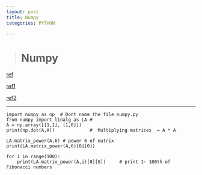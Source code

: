 ```yaml
---
layout: post
title: Numpy
categories: PYTHON

---
```


> # Numpy 

[ref]

[ref1]

[ref2]   
- - -

    import numpy as np  # Dont name the file numpy.py
    from numpy import linalg as LA # 
    A = np.array([[1,1], [1,0]])
    print(np.dot(A,A))             #  Multiplying matrices  = A * A

    LA.matrix_power(A,6) # power 6 of matrix
    print(LA.matrix_power(A,6)[0][0])

    for i in range(100):
        print(LA.matrix_power(A,i)[0][0])     # print 1~ 100th of Fibonacci numbers 

[ref]: https://pinkwink.kr/715
[ref1]: http://blog.alphasquare.co.kr/221471248941
[ref2]: https://docs.scipy.org/doc/numpy-1.12.0/reference/generated/numpy.linalg.matrix_power.html
